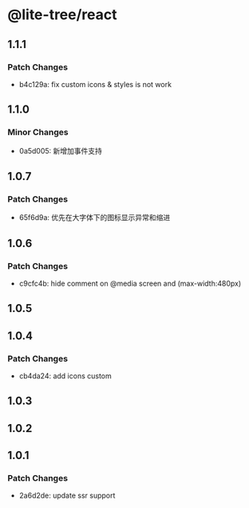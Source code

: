# @lite-tree/react

## 1.1.1

### Patch Changes

- b4c129a: fix custom icons & styles is not work

## 1.1.0

### Minor Changes

- 0a5d005: 新增加事件支持

## 1.0.7

### Patch Changes

- 65f6d9a: 优先在大字体下的图标显示异常和缩进

## 1.0.6

### Patch Changes

- c9cfc4b: hide comment on @media screen and (max-width:480px)

## 1.0.5

## 1.0.4

### Patch Changes

- cb4da24: add icons custom

## 1.0.3

## 1.0.2

## 1.0.1

### Patch Changes

- 2a6d2de: update ssr support
